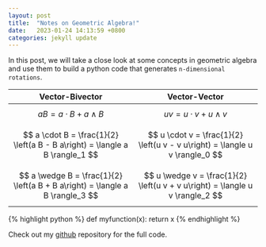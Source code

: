 ```yaml
---
layout: post
title:  "Notes on Geometric Algebra!"
date:   2023-01-24 14:13:59 +0800
categories: jekyll update
---
```

In this post, we will take a close look at some concepts in geometric algebra and use them to build a python code that generates `n-dimensional rotations`. 

| Vector-Bivector | Vector-Vector |
|---|---|
|$$ a B = a\cdot B + a \wedge B $$|$$ u v = u\cdot v + u \wedge v $$|
|$$ a \cdot B = \frac{1}{2} \left(a B - B a\right) = \langle a B \rangle_1 $$|$$ u \cdot v = \frac{1}{2} \left(u v - v u\right) = \langle u v \rangle_0 $$|
|$$ a \wedge B = \frac{1}{2} \left(a B + B a\right) = \langle a B \rangle_3 $$|$$ u \wedge v = \frac{1}{2} \left(u v + v u\right) = \langle u v \rangle_2 $$|


{% highlight python %}
def myfunction(x):
	return x
{% endhighlight %}

Check out my [github][github] repository for the full code.

[github]: https://github.com/KunkelAlexander/
